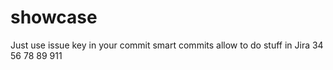 # showcase
Just use issue key in your commit
smart commits allow to do stuff in Jira 
34
56
78
89
911
